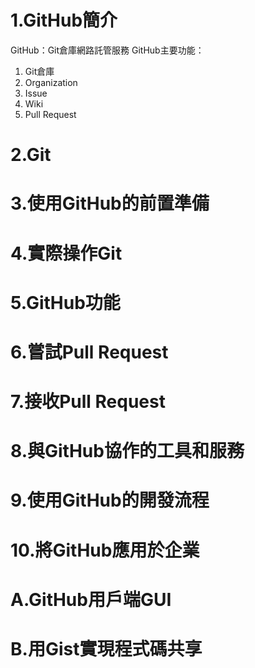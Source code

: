 # 1.GitHub簡介
GitHub：Git倉庫網路託管服務
GitHub主要功能：
1. Git倉庫
2. Organization
3. Issue
4. Wiki
5. Pull Request
# 2.Git
# 3.使用GitHub的前置準備
# 4.實際操作Git
# 5.GitHub功能
# 6.嘗試Pull Request
# 7.接收Pull Request
# 8.與GitHub協作的工具和服務
# 9.使用GitHub的開發流程
# 10.將GitHub應用於企業
# A.GitHub用戶端GUI
# B.用Gist實現程式碼共享
